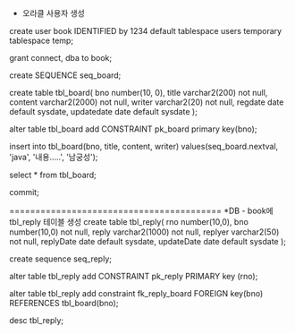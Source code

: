 * 오라클 사용자 생성

create user book IDENTIFIED by 1234
default tablespace users
temporary tablespace temp;

grant connect, dba to book;

create SEQUENCE seq_board;

create table tbl_board(
    bno number(10, 0),
    title varchar2(200) not null,
    content varchar2(2000) not null,
    writer varchar2(20) not null,
    regdate date default sysdate,
    updatedate date default sysdate
);

alter table tbl_board add CONSTRAINT pk_board primary key(bno);

insert into tbl_board(bno, title, content, writer)
values(seq_board.nextval, 'java', '내용.....', '남궁성');

select * from tbl_board;

commit;

=========================================
*DB - book에 tbl_reply 테이블 생성
create table tbl_reply(
    rno number(10,0),
    bno number(10,0) not null,
    reply varchar2(1000) not null,
    replyer varchar2(50) not null,
    replyDate date default sysdate,
    updateDate date default sysdate
);

create sequence seq_reply;

alter table tbl_reply add CONSTRAINT pk_reply PRIMARY key (rno);

alter table tbl_reply add constraint fk_reply_board
FOREIGN key(bno) REFERENCES tbl_board(bno);

desc tbl_reply;